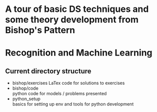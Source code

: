 # A tour of basic DS techniques and some theory development from Bishop's Pattern
# Recognition and Machine Learning

## Current directory structure
* bishop/exercises 
    LaTex code for solutions to exercises
* bishop/code     
    python code for models / problems presented
* python\_setup   
    basics for setting up env and tools for python development

 
